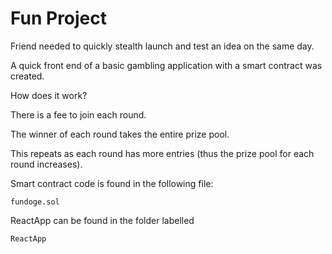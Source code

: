 # Fun Project

Friend needed to quickly stealth launch and test an idea on the same day.

A quick front end of a basic gambling application with a smart contract was created.

How does it work?

There is a fee to join each round.

The winner of each round takes the entire prize pool.

This repeats as each round has more entries (thus the prize pool for each round increases).

Smart contract code is found in the following file: 
```
fundoge.sol
```

ReactApp can be found in the folder labelled
```
ReactApp
```
